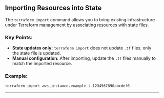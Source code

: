 ## Importing Resources into State
The `terraform import` command allows you to bring existing infrastructure under Terraform management by associating resources with state files.

### Key Points:
- **State updates only:** `terraform import` does not update `.tf` files; only the state file is updated.
- **Manual configuration:** After importing, update the `.tf` files manually to match the imported resource.

### Example:
```bash
terraform import aws_instance.example i-1234567890abcdef0
```

---
